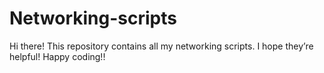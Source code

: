 # Networking-scripts
Hi there!  This repository contains all my networking scripts. I hope they’re helpful!  Happy coding!!
